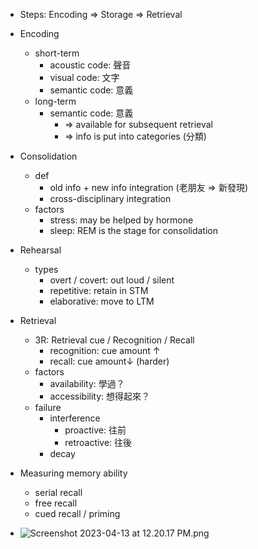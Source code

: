 
- Steps:  Encoding => Storage => Retrieval

- Encoding
	- short-term
		- acoustic code:  聲音
		- visual code:  文字
		- semantic code:  意義
	- long-term
		- semantic code:  意義
			- => available for subsequent retrieval
			- => info is put into categories (分類)

- Consolidation
	- def
		- old info + new info integration  (老朋友 => 新發現)
		- cross-disciplinary integration
	- factors
		- stress:  may be helped by hormone
		- sleep:  REM is the stage for consolidation

- Rehearsal
	- types
		- overt / covert:  out loud / silent
		- repetitive:  retain in STM
		- elaborative:  move to LTM

- Retrieval
	- 3R: Retrieval cue / Recognition / Recall
		- recognition:  cue amount ↑
		- recall:  cue amount↓ (harder)
	- factors
		- availability:  學過？
		- accessibility:  想得起來？
	- failure
		- interference
			- proactive:  往前
			- retroactive:  往後
		- decay

- Measuring memory ability
	- serial recall
	- free recall
	- cued recall / priming

- ![Screenshot 2023-04-13 at 12.20.17 PM.png](Screenshot_2023-04-13_at_12.20.17_PM_1681359644840_0.png)